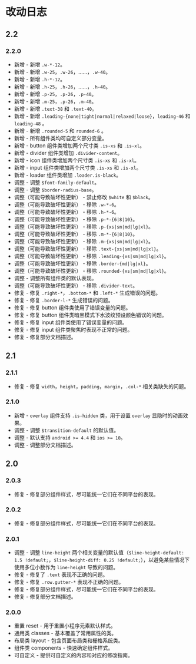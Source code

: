 # 改动日志

## 2.2

### 2.2.0

- 新增 - 新增 `.w-*-12`。
- 新增 - 新增 `.w-25`，`.w-26`，……，`.w-40`。
- 新增 - 新增 `.h-*-12`。
- 新增 - 新增 `.h-25`，`.h-26`，……，`.h-40`。
- 新增 - 新增 `.p-25`，`.p-26`，`.p-40`。
- 新增 - 新增 `.m-25`，`.p-26`，`.m-40`。
- 新增 - 新增 `.text-38` 和 `.text-40`。
- 新增 - 新增 `.leading-{none|tight|normal|relaxed|loose}`，`leading-46` 和 `leading-48` 。
- 新增 - 新增 `.rounded-5` 和 `rounded-6` 。
- 新增 - 所有组件类均可自定义部分变量。
- 新增 - button 组件类增加两个尺寸类 `.is-xs` 和 `.is-xl`。
- 新增 - divider 组件类增加 `.divider-content`。
- 新增 - icon 组件类增加两个尺寸类 `.is-xs` 和 `.is-xl`。
- 新增 - input 组件类增加两个尺寸类 `.is-xs` 和 `.is-xl`。
- 新增 - loader 组件类增加 `.loader.is-black`。
- 调整 - 调整 `$font-family-default`。
- 调整 - 调整 `$border-radius-base`。
- 调整（可能导致破坏性更新） - 禁止修改 `$white` 和 `$black`。
- 调整（可能导致破坏性更新） - 移除 `.w-*-6`。
- 调整（可能导致破坏性更新） - 移除 `.h-*-6`。
- 调整（可能导致破坏性更新） - 移除 `.p-*-{6|8|10}`。
- 调整（可能导致破坏性更新） - 移除 `.p-{xs|sm|md|lg|xl}`。
- 调整（可能导致破坏性更新） - 移除 `.m-*-{6|8|10}`。
- 调整（可能导致破坏性更新） - 移除 `.m-{xs|sm|md|lg|xl}`。
- 调整（可能导致破坏性更新） - 移除 `.text-{xs|sm|md|lg|xl}`。
- 调整（可能导致破坏性更新） - 移除 `.leading-{xs|sm|md|lg|xl}`。
- 调整（可能导致破坏性更新） - 移除 `.border-{md|lg|xl}`。
- 调整（可能导致破坏性更新） - 移除 `.rounded-{xs|sm|md|lg|xl}`。
- 调整 - 调整所有组件类的默认表现。
- 调整（可能导致破坏性更新） - 移除 `.divider-text`。
- 修复 - 修复 `.right-*`，`.bottom-*` 和 `.left-*` 生成错误的问题。
- 修复 - 修复 `.border-l-*` 生成错误的问题。
- 修复 - 修复 button 组件类使用了错误变量的问题。
- 修复 - 修复 button 组件类暗黑模式下水波纹预设颜色错误的问题。
- 修复 - 修复 input 组件类使用了错误变量的问题。
- 修复 - 修复 input 组件类聚焦时表现不正常的问题。
- 修复 - 修复部分文档描述。

## 2.1

### 2.1.1

- 修复 - 修复 `width`，`height`，`padding`，`margin`，`.col-*` 相关类缺失的问题。

### 2.1.0

- 新增 - `overlay` 组件支持 `.is-hidden` 类，用于设置 `overlay` 显隐时的动画效果。
- 调整 - 调整 `$transition-default` 的默认值。
- 调整 - 默认支持 `android >= 4.4` 和 `ios >= 10`。
- 调整 - 调整部分文档描述。

## 2.0

### 2.0.3

- 修复 - 修复部分组件样式，尽可能统一它们在不同平台的表现。

### 2.0.2

- 修复 - 修复部分组件样式，尽可能统一它们在不同平台的表现。

### 2.0.1

- 调整 - 调整 `line-height` 两个相关变量的默认值（`$line-height-default: 1.5 !default;`，`$line-height-diff: 0.25 !default;`），以避免某些情况下使用多位小数作为 `line-height` 导致的问题。
- 修复 - 修复了 `.text` 表现不正确的问题。
- 修复 - 修复 `.row.gutter-*` 表现不正确的问题。
- 修复 - 修复部分组件样式，尽可能统一它们在不同平台的表现。
- 修复 - 修复部分文档描述。

### 2.0.0

- 重置 reset - 用于重置小程序元素默认样式。
- 通用类 classes - 基本覆盖了常用属性的类。
- 布局类 layout - 包含页面布局类和栅格系统类。
- 组件类 components - 快速确定组件样式。
- 可自定义 - 提供可自定义的内容和对应的修改指南。
